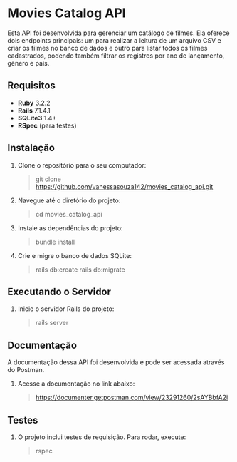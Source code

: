 # Movies Catalog API

Esta API foi desenvolvida para gerenciar um catálogo de filmes. Ela oferece dois endpoints principais: um para realizar a leitura de um arquivo CSV e criar os filmes no banco de dados e outro para listar todos os filmes cadastrados, podendo também filtrar os registros por ano de lançamento, gênero e país.

## Requisitos

- **Ruby** 3.2.2
- **Rails** 7.1.4.1
- **SQLite3** 1.4+
- **RSpec** (para testes)

## Instalação

1. Clone o repositório para o seu computador:
   > git clone https://github.com/vanessasouza142/movies_catalog_api.git
2. Navegue até o diretório do projeto: 
   > cd movies_catalog_api
6. Instale as dependências do projeto:
   > bundle install
7. Crie e migre o banco de dados SQLite:
   > rails db:create
   > rails db:migrate

## Executando o Servidor

1. Inicie o servidor Rails do projeto:
   > rails server

## Documentação

A documentação dessa API foi desenvolvida e pode ser acessada através do Postman.

1. Acesse a documentação no link abaixo:
   > https://documenter.getpostman.com/view/23291260/2sAYBbfA2i

## Testes

1. O projeto inclui testes de requisição. Para rodar, execute:
   > rspec
